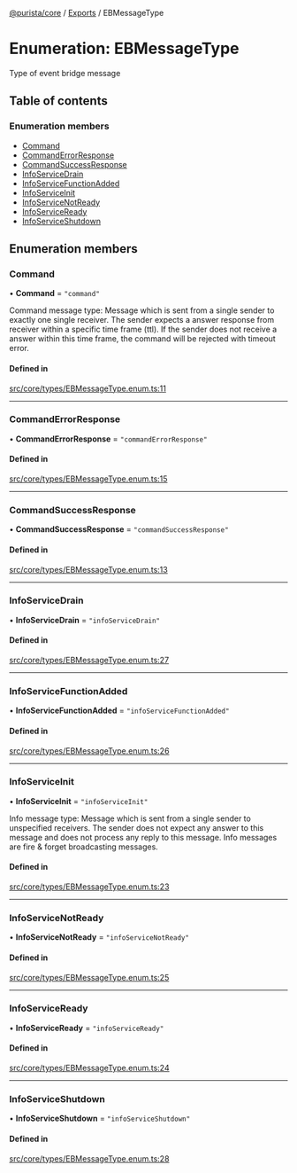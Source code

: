 [@purista/core](../README.md) / [Exports](../modules.md) / EBMessageType

# Enumeration: EBMessageType

Type of event bridge message

## Table of contents

### Enumeration members

- [Command](EBMessageType.md#command)
- [CommandErrorResponse](EBMessageType.md#commanderrorresponse)
- [CommandSuccessResponse](EBMessageType.md#commandsuccessresponse)
- [InfoServiceDrain](EBMessageType.md#infoservicedrain)
- [InfoServiceFunctionAdded](EBMessageType.md#infoservicefunctionadded)
- [InfoServiceInit](EBMessageType.md#infoserviceinit)
- [InfoServiceNotReady](EBMessageType.md#infoservicenotready)
- [InfoServiceReady](EBMessageType.md#infoserviceready)
- [InfoServiceShutdown](EBMessageType.md#infoserviceshutdown)

## Enumeration members

### Command

• **Command** = `"command"`

Command message type:
Message which is sent from a single sender to exactly one single receiver.
The sender expects a answer response from receiver within a specific time frame (ttl).
If the sender does not receive a answer within this time frame, the command will be rejected with timeout error.

#### Defined in

[src/core/types/EBMessageType.enum.ts:11](https://github.com/sebastianwessel/purista/blob/c4dff4d/src/core/types/EBMessageType.enum.ts#L11)

___

### CommandErrorResponse

• **CommandErrorResponse** = `"commandErrorResponse"`

#### Defined in

[src/core/types/EBMessageType.enum.ts:15](https://github.com/sebastianwessel/purista/blob/c4dff4d/src/core/types/EBMessageType.enum.ts#L15)

___

### CommandSuccessResponse

• **CommandSuccessResponse** = `"commandSuccessResponse"`

#### Defined in

[src/core/types/EBMessageType.enum.ts:13](https://github.com/sebastianwessel/purista/blob/c4dff4d/src/core/types/EBMessageType.enum.ts#L13)

___

### InfoServiceDrain

• **InfoServiceDrain** = `"infoServiceDrain"`

#### Defined in

[src/core/types/EBMessageType.enum.ts:27](https://github.com/sebastianwessel/purista/blob/c4dff4d/src/core/types/EBMessageType.enum.ts#L27)

___

### InfoServiceFunctionAdded

• **InfoServiceFunctionAdded** = `"infoServiceFunctionAdded"`

#### Defined in

[src/core/types/EBMessageType.enum.ts:26](https://github.com/sebastianwessel/purista/blob/c4dff4d/src/core/types/EBMessageType.enum.ts#L26)

___

### InfoServiceInit

• **InfoServiceInit** = `"infoServiceInit"`

Info message type:
Message which is sent from a single sender to unspecified receivers.
The sender does not expect any answer to this message and does not process any reply to this message.
Info messages are fire & forget broadcasting messages.

#### Defined in

[src/core/types/EBMessageType.enum.ts:23](https://github.com/sebastianwessel/purista/blob/c4dff4d/src/core/types/EBMessageType.enum.ts#L23)

___

### InfoServiceNotReady

• **InfoServiceNotReady** = `"infoServiceNotReady"`

#### Defined in

[src/core/types/EBMessageType.enum.ts:25](https://github.com/sebastianwessel/purista/blob/c4dff4d/src/core/types/EBMessageType.enum.ts#L25)

___

### InfoServiceReady

• **InfoServiceReady** = `"infoServiceReady"`

#### Defined in

[src/core/types/EBMessageType.enum.ts:24](https://github.com/sebastianwessel/purista/blob/c4dff4d/src/core/types/EBMessageType.enum.ts#L24)

___

### InfoServiceShutdown

• **InfoServiceShutdown** = `"infoServiceShutdown"`

#### Defined in

[src/core/types/EBMessageType.enum.ts:28](https://github.com/sebastianwessel/purista/blob/c4dff4d/src/core/types/EBMessageType.enum.ts#L28)
